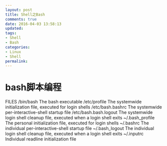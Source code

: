 ```yaml
---
layout: post
title: Shell之Bash
comments: true
date: 2016-04-03 13:58:13
updated:
tags:
- Shell
- Bash
categories:
- Linux
- Shell
permalink:
---
```


# bash脚本编程

FILES
/bin/bash
The bash executable
/etc/profile
The systemwide initialization file,
executed for login shells
/etc/bash.bashrc
The systemwide
per-interactive-shell
startup file
/etc/bash.bash.logout
The
systemwide
login
shell
cleanup
file,
executed
when
a
login
shell
exits
~/.bash_profile
The
personal
initialization
file,
executed
for
login
shells
~/.bashrc
The
individual
per-interactive-shell
startup
file
~/.bash_logout
The
individual
login
shell
cleanup
file,
executed
when
a
login
shell
exits
~/.inputrc
Individual
readline
initialization
file

